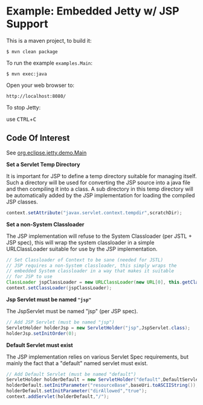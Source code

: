 Example: Embedded Jetty w/ JSP Support 
======================================

This is a maven project, to build it:

    $ mvn clean package

To run the example `examples.Main`:

    $ mvn exec:java

Open your web browser to:

    http://localhost:8080/  

To stop Jetty:

  use <kbd>CTRL</kbd>+<kbd>C</kbd>


Code Of Interest
----------------

See [org.eclipse.jetty.demo.Main](src/main/java/org/eclipse/jetty/demo/Main.java)

**Set a Servlet Temp Directory**

It is important for JSP to define a temp directory suitable for managing itself.
Such a directory will be used for converting the JSP source into a java file and
then compiling it into a class.  A sub directory in this temp directory will be
automatically added by the JSP implementation for loading the compiled JSP classes.

```java
context.setAttribute("javax.servlet.context.tempdir",scratchDir);
```

**Set a non-System Classloader**

The JSP implementation will refuse to the System Classloader (per JSTL + JSP spec),
this will wrap the system classloader in a simple URLClassLoader suitable
for use by the JSP implementation.

```java
// Set Classloader of Context to be sane (needed for JSTL)
// JSP requires a non-System classloader, this simply wraps the
// embedded System classloader in a way that makes it suitable
// for JSP to use
ClassLoader jspClassLoader = new URLClassLoader(new URL[0], this.getClass().getClassLoader());
context.setClassLoader(jspClassLoader);
```

**Jsp Servlet must be named `"jsp"`**

The JspServlet must be named "jsp" (per JSP spec).

```java
// Add JSP Servlet (must be named "jsp")
ServletHolder holderJsp = new ServletHolder("jsp",JspServlet.class);
holderJsp.setInitOrder(0);
```

**Default Servlet must exist**

The JSP implementation relies on various Servlet Spec requirements,
but mainly the fact that a "default" named servlet must exist.

```java
// Add Default Servlet (must be named "default")
ServletHolder holderDefault = new ServletHolder("default",DefaultServlet.class);
holderDefault.setInitParameter("resourceBase",baseUri.toASCIIString());
holderDefault.setInitParameter("dirAllowed","true");
context.addServlet(holderDefault,"/");
```


